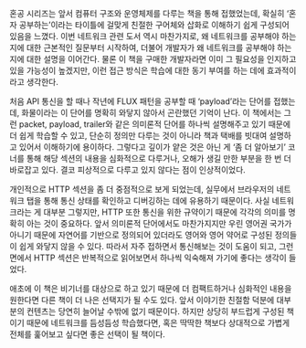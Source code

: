 혼공 시리즈는 앞서 컴퓨터 구조와 운영체제를 다루는 책을 통해 접했었는데, 확실히 ‘혼자 공부하는’이라는 타이틀에 걸맞게 친절한 구어체와 삽화로 이해하기 쉽게 구성되어 있음을 느꼈다. 이번 네트워크 관련 도서 역시 마찬가지로, 왜 네트워크를 공부해야 하는지에 대한 근본적인 질문부터 시작하여, 더불어 개발자가 왜 네트워크를 공부해야 하는지에 대한 설명을 이어간다. 물론 이 책을 구매한 개발자라면 이미 그 필요성을 인지하고 있을 가능성이 높겠지만, 이런 접근 방식은 학습에 대한 동기 부여를 하는 데에 효과적이라고 생각한다.

처음 API 통신을 할 때나 작년에 FLUX 패턴을 공부할 때 ‘payload’라는 단어를 접했는데, 화물이라는 이 단어를 명확히 와닿지 않아서 곤란했던 기억이 난다. 이 책에서는 그런 packet, payload, trailer와 같은 의미론적 단어를 하나씩 설명해주고 있기 때문에 더 쉽게 학습할 수 있고, 단순히 정의만 다루는 것이 아니라 책과 택배를 빗대여 설명하고 있어서 이해하기에 용이하다. 그렇다고 깊이가 얕은 것은 아닌 게 ‘좀 더 알아보기’ 코너를 통해 해당 섹션의 내용을 심화적으로 다루거나, 오해가 생길 만한 부분을 한 번 더 바로잡고 있다. 결코 피상적으로 다루고 있지 않다는 점이 인상적이었다.

개인적으로 HTTP 섹션을 좀 더 중점적으로 보게 되었는데, 실무에서 브라우저의 네트워크 탭을 통해 통신 상태를 확인하고 디버깅하는 데에 유용하기 때문이다. 사실 네트워크라는 게 대부분 그렇지만, HTTP 또한 통신을 위한 규약이기 때문에 각각의 의미를 명확히 아는 것이 중요하다. 앞서 의미론적 단어에서도 마찬가지지만 우린 영어권 국가가 아니기 때문에 자연어를 기반으로 정의되어 있더라도 영어와 영어 약어로 구성된 정의들이 쉽게 와닿지 않을 수 있다. 따라서 자주 접하면서 통신해보는 것이 도움이 되고, 그런 면에서 HTTP 섹션은 반복적으로 읽어보면서 하나씩 익숙해져 가기에 좋다는 생각이 들었다.

애초에 이 책은 비기너를 대상으로 하고 있기 때문에 더 컴팩트하거나 심화적인 내용을 원한다면 다른 책이 더 나은 선택지가 될 수도 있다. 앞서 이야기한 친절함 덕분에 대부분의 컨텐츠는 당연히 늘어날 수밖에 없기 때문이다. 하지만 상당히 부드럽게 구성된 책이기 때문에 네트워크를 듬성듬성 학습했다면, 혹은 딱딱한 책보다 상대적으로 가볍게 전체를 훑어보고 싶다면 좋은 선택이 될 책이다.
